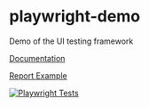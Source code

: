 # playwright-demo
Demo of the UI testing framework

[Documentation](https://github.com/pvarenik/playwright-demo/wiki/Demo-faramework)

[Report Example](https://pvarenik.github.io/playwright-demo/)

[![Playwright Tests](https://github.com/pvarenik/playwright-demo/actions/workflows/playwright.yml/badge.svg?branch=master)](https://github.com/pvarenik/playwright-demo/actions/workflows/playwright.yml)
